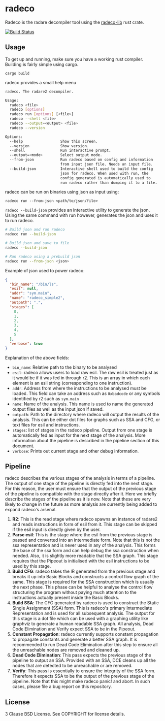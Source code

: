 # radeco

Radeco is the radare decompiler tool using the [radeco-lib](https://github.com/radare/radeco-lib) rust crate.

[![Build Status](https://travis-ci.org/radare/radeco.svg)](https://travis-ci.org/radare/radeco)

## Usage

To get up and running, make sure you have a working rust compiler. Building is
fairly simple using cargo.

`cargo build`

radeco provides a small help menu

```bash
radeco. The radare2 decompiler.

Usage:
  radeco <file>
  radeco [options]
  radeco run [options] [<file>]
  radeco --shell <file>
  radeco --output=<output> <file>
  radeco --version

Options:
  --help                 Show this screen.
  --version              Show version.
  --shell                Run interactive prompt.
  --output=<mode>        Select output mode.
  --from-json            Run radeco based on config and information
                         from input json file. Needs an input file.
  --build-json           Interactive shell used to build the config
                         json for radeco. When used with run, the
                         config generated is automatically used to
                         run radeco rather than dumping it to a file.
```

radeco can be run on binaries using json as input using: 

`radeco run --from-json <path/to/json/file>`

`radeco --build-json` provides an interactive utility to generate the json.
Using the same command with run however, generates the json and uses it to run
radeco.

```bash
# Build json and run radeco
radeco run --build-json

# Build json and save to file
radeco --build-json

# Run radeco using a prebuild json
radeco run --from-json <json>
```

Example of json used to power radeco:

```json
{
  "bin_name": "/bin/ls",
  "esil": null,
  "addr": "sym.main",
  "name": "radeco_simple2",
  "outpath": ".",
  "stages": [
    0,
    1,
    2,
    3,
    4,
    5
  ],
  "verbose": true
}
```

Explanation of the above fields:
* `bin_name`: Relative path to the binary to be analysed
* `esil`: radeco allows users to load raw esil. The raw esil is treated just
  as it would be if it was fed in through r2. This is an array in which each
  element is an esil string (corresponding to one instruction).
* `addr`: Address from where the instructions to be analysed must be loaded.
  This field can take an address such as `0xbadcode` or any symbols identified
  by r2 such as `sym.main`
* `name`: Name of the analysis. This name is used to name the generated output
  files as well as the input json if saved.
* `outpath`: Path to the directory where radeco will output the results of the
  analysis. This can be either dot files for graphs such as SSA and CFG, or
  text files for esil and instructions.
* `stages`: list of stages in the radeco pipeline. Output from one stage is
  automatically fed as input for the next stage of the analysis. More
  information about the pipeline is described in the pipeline section of this
  document.
* `verbose`: Prints out current stage and other debug information.

## Pipeline

radeco describes the various stages of the analysis in terms of a pipeline.
The output of one stage of the pipeline is directly fed into the next stage.
For this reason, the user must ensure that the output of the previous stage of
the pipeline is compatible with the stage directly after it. Here we briefly
describe the stages of the pipeline as it is now. Note that these are very
likely to change in the future as more analysis are currently being added to
expand radeco's arsenal.

1. __R2__: This is the read stage where radeco spawns an instance of radare2 and
   reads instructions in form of esil from it. This stage can be skipped if
   the esil input is directly given by the user.
2. __Parse esil__: This is the stage where the esil from the previous stage is
   passed and converted into an intermediate form. Note that this is not the
   ssa representation and is never used in any of the analysis. This  forms
   the base of the ssa form and can help debug the ssa construction when
   needed. Also, it is slightly more readable that the SSA graph. This stage
   requires that the Pipeout is initialised with the esil instructions to be
   used by this stage.
3. __Build CFG__: radeco takes the IR generated from the previous stage and breaks
   it up into Basic Blocks and constructs a control flow graph of the same.
   This stage is required for the SSA construction which is usually the next
   phase. This phase can be helpful to analyse the control flow structuring
   the program without paying much attention to the instructions actually
   present inside the Basic Blocks.
4. __Build SSA__: The CFG generated by radeco is used to construct the Static
   Single Assignment (SSA) form. This is radeco's primary Intermediate
   Representation and is used for all subsequent analysis. The output for this
   stage is a dot file which can be used with a graphing utility like graphviz
   to generate a human readable SSA graph. All analysis, Dead Code Elimination
   and Verify expect SSA to be in the Pipeout.
5. __Constant Propagation__: radeco currently supports constant propagation to
   propagate constants and generate a better SSA graph. It is recommended to
   run Dead Code Elimination after this step to ensure all the unreachable
   nodes are removed and cleaned up.
6. __Dead Code Elimination__: This pass expects the previous stage of the pipeline
   to output an SSA. Provided with an SSA, DCE cleans up all the nodes that
   are detected to be unreachable or are removed.
7. __Verify__: This pass is essentially to ensure the integrity of the SSA form.
   Therefore it expects SSA to be the output of the previous stage of the
   pipeline. Note that this might make radeco panic! and abort. In such cases,
   please file a bug report on this repository.

## License

3 Clause BSD License. See COPYRIGHT for license details.
